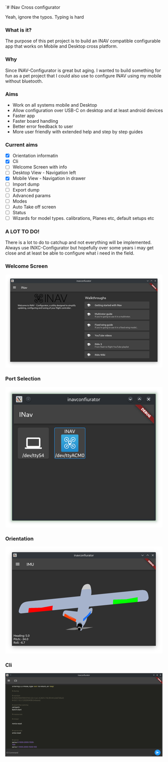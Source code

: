 `# INav Cross configurator

Yeah, ignore the typos. Typing is hard
### What is it?
The purpose of this pet project is to build an INAV compatible configurable app
that works on Mobile and Desktop cross platform.

### Why
Since INAV-Configurator is great but aging. I wanted to build something for fun as a pet project that I could also use to configure INAV using my mobile without bluetooth.

### Aims
* Work on all systems mobile and Desktop
* Allow configuration over USB-C on desktop and at least android devices
* Faster app
* Faster board handling
* Better error feedback to user
* More user friendly with extended help and step by step guides

### Current aims
- [X] Orientation informatin
- [x] Cli
- [ ] Welcome Screen with info
- [ ] Desktop View - Navigation left
- [x] Mobile View - Navigation in drawer
- [ ] Import dump
- [ ] Export dump
- [ ] Advanced params
- [ ] Modes
- [ ] Auto Take off screen
- [ ] Status
- [ ] Wizards for model types. calibrations, Planes etc, default setups etc

### A LOT TO DO!
There is a lot to do to catchup and not everything will be implemented. Always use INXC-Configurator but hopefully over some years i may get close
and at least be able to configure what i need in the field.

### Welcome Screen
![alt](https://github.com/elgansayer/inav-cross-configurator/blob/main/media/welcome.png)

### Port Selection
![alt](https://github.com/elgansayer/inav-cross-configurator/blob/main/media/front.png)

### Orientation
![alt](https://github.com/elgansayer/inav-cross-configurator/blob/main/media/model.png)

### Cli
![alt](https://github.com/elgansayer/inav-cross-configurator/blob/main/media/cli.png)


